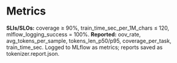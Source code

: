 # Metrics

**SLIs/SLOs:** coverage ≥ 90%, train_time_sec_per_1M_chars ≤ 120, mlflow_logging_success = 100%.
**Reported:** oov_rate, avg_tokens_per_sample, tokens_len_p50/p95, coverage_per_task, train_time_sec.
Logged to MLflow as metrics; reports saved as tokenizer.report.json.
